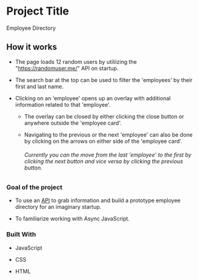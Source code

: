 # Project Title

Employee Directory

## How it works

- The page loads 12 random users by utiliizing the "https://randomuser.me/" API on startup.

- The search bar at the top can be used to filter the 'employees' by their first and last name.

- Clicking on an 'employee' opens up an overlay with additional information related to that 'employee'.
  
  - The overlay can be closed by either clicking the close button or anywhere outside the 'employee card'.
  
  - Navigating to the previous or the next 'employee' can also be done by clicking on the arrows on either side of the 'employee card'.   
    ###### _Currently you can the move from the last 'employee' to the first by clicking the next button and vice versa by clicking the previous button._

### Goal of the project

- To use an [API](https://randomuser.me/) to grab information and build a prototype employee directory for an imaginary startup.

- To familiarize working with Async JavaScript.

### Built With

- JavaScript

- CSS

- HTML


